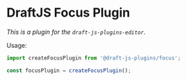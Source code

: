 # DraftJS Focus Plugin

_This is a plugin for the `draft-js-plugins-editor`._

Usage:

```js
import createFocusPlugin from '@draft-js-plugins/focus';

const focusPlugin = createFocusPlugin();
```
